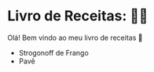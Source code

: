 # Livro de Receitas: :man_cook:

Olá! Bem vindo ao meu livro de receitas :wave:

- Strogonoff de Frango
- Pavê
